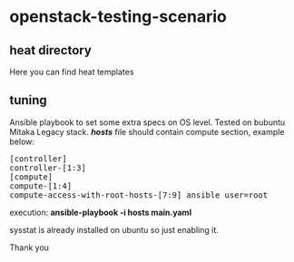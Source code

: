 # openstack-testing-scenario
## heat directory
Here you can find heat templates

## tuning
Ansible playbook to set some extra specs on OS level. Tested on bubuntu Mitaka Legacy stack.
<i><b>hosts</b></i> file should contain compute section, example below:
<pre>[controller]
controller-[1:3]
[compute]
compute-[1:4]
compute-access-with-root-hosts-[7:9] ansible_user=root</pre>
execution: <b>ansible-playbook -i hosts main.yaml</b>

sysstat is already installed on ubuntu so just enabling it.


Thank you
